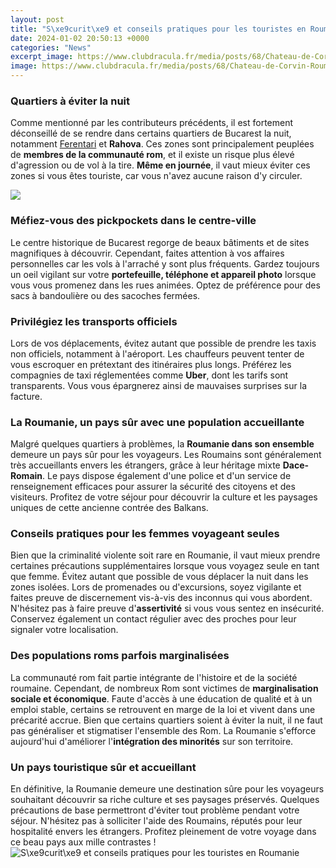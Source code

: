 ```yaml
---
layout: post
title: "S\xe9curit\xe9 et conseils pratiques pour les touristes en Roumanie"
date: 2024-01-02 20:50:13 +0000
categories: "News"
excerpt_image: https://www.clubdracula.fr/media/posts/68/Chateau-de-Corvin-Roumanie.jpg
image: https://www.clubdracula.fr/media/posts/68/Chateau-de-Corvin-Roumanie.jpg
---
```


### Quartiers à éviter la nuit
Comme mentionné par les contributeurs précédents, il est fortement déconseillé de se rendre dans certains quartiers de Bucarest la nuit, notamment [Ferentari](https://wordtimes.github.io/) et **Rahova**. Ces zones sont principalement peuplées de **membres de la communauté rom**, et il existe un risque plus élevé d'agression ou de vol à la tire. **Même en journée**, il vaut mieux éviter ces zones si vous êtes touriste, car vous n'avez aucune raison d'y circuler. 

![](https://www.vetements-voyage.com/wp-content/uploads/Image-image-Roumanie-sinaia-chateau-peles-17-fo_85867621.jpg)
### Méfiez-vous des pickpockets dans le centre-ville
Le centre historique de Bucarest regorge de beaux bâtiments et de sites magnifiques à découvrir. Cependant, faites attention à vos affaires personnelles car les vols à l'arraché y sont plus fréquents. Gardez toujours un oeil vigilant sur votre **portefeuille, téléphone et appareil photo** lorsque vous vous promenez dans les rues animées. Optez de préférence pour des sacs à bandoulière ou des sacoches fermées.
### Privilégiez les transports officiels 
Lors de vos déplacements, évitez autant que possible de prendre les taxis non officiels, notamment à l'aéroport. Les chauffeurs peuvent tenter de vous escroquer en prétextant des itinéraires plus longs. Préférez les compagnies de taxi réglementées comme **Uber**, dont les tarifs sont transparents. Vous vous épargnerez ainsi de mauvaises surprises sur la facture. 
### La Roumanie, un pays sûr avec une population accueillante
Malgré quelques quartiers à problèmes, la **Roumanie dans son ensemble** demeure un pays sûr pour les voyageurs. Les Roumains sont généralement très accueillants envers les étrangers, grâce à leur héritage mixte **Dace-Romain**. Le pays dispose également d'une police et d'un service de renseignement efficaces pour assurer la sécurité des citoyens et des visiteurs. Profitez de votre séjour pour découvrir la culture et les paysages uniques de cette ancienne contrée des Balkans.
### Conseils pratiques pour les femmes voyageant seules
Bien que la criminalité violente soit rare en Roumanie, il vaut mieux prendre certaines précautions supplémentaires lorsque vous voyagez seule en tant que femme. Évitez autant que possible de vous déplacer la nuit dans les zones isolées. Lors de promenades ou d'excursions, soyez vigilante et faites preuve de discernement vis-à-vis des inconnus qui vous abordent. N'hésitez pas à faire preuve d'**assertivité** si vous vous sentez en insécurité. Conservez également un contact régulier avec des proches pour leur signaler votre localisation.
### Des populations roms parfois marginalisées
La communauté rom fait partie intégrante de l'histoire et de la société roumaine. Cependant, de nombreux Rom sont victimes de **marginalisation sociale et économique**. Faute d'accès à une éducation de qualité et à un emploi stable, certains se retrouvent en marge de la loi et vivent dans une précarité accrue. Bien que certains quartiers soient à éviter la nuit, il ne faut pas généraliser et stigmatiser l'ensemble des Rom. La Roumanie s'efforce aujourd'hui d'améliorer l'**intégration des minorités** sur son territoire.
### Un pays touristique sûr et accueillant
En définitive, la Roumanie demeure une destination sûre pour les voyageurs souhaitant découvrir sa riche culture et ses paysages préservés. Quelques précautions de base permettront d'éviter tout problème pendant votre séjour. N'hésitez pas à solliciter l'aide des Roumains, réputés pour leur hospitalité envers les étrangers. Profitez pleinement de votre voyage dans ce beau pays aux mille contrastes !
![S\xe9curit\xe9 et conseils pratiques pour les touristes en Roumanie](https://www.clubdracula.fr/media/posts/68/Chateau-de-Corvin-Roumanie.jpg)